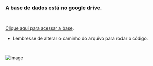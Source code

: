 ### A base de dados está no google drive.
<br>

[Clique aqui para acessar a base](https://drive.google.com/drive/folders/12t15K7HMgdsYUmc24NyN-365LA5oTMl_?usp=drive_link).

- Lembresse de alterar o caminho do arquivo para rodar o código.
<br>

![image](https://github.com/jvpf1/CienciaDeDados-Airbnb/assets/88842219/79c52f6c-bee8-4612-9ef6-733cf8205a14)


